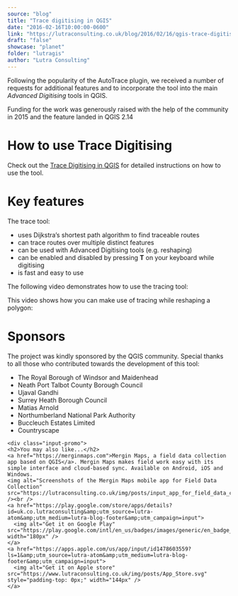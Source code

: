 ```yaml
---
source: "blog"
title: "Trace digitising in QGIS"
date: "2016-02-16T10:00:00-0600"
link: "https://lutraconsulting.co.uk/blog/2016/02/16/qgis-trace-digitising/"
draft: "false"
showcase: "planet"
folder: "lutragis"
author: "Lutra Consulting"
---
```


<p>Following the popularity of the AutoTrace plugin, we received a number of requests for additional features and to incorporate the tool into the main <em>Advanced Digitising</em> tools in QGIS.</p>

<p>Funding for the work was generously raised with the help of the community in 2015 and the feature landed in QGIS 2.14</p>

<!-- more -->

<h1 id="how-to-use-trace-digitising">How to use Trace Digitising</h1>

<p>Check out the <a href="https://www.lutraconsulting.co.uk/projects/autotrace/TraceDigitising" title="main Trace Digitising in QGIS page">Trace Digitising in QGIS</a> for detailed instructions on how to use the tool.</p>

<h1 id="key-features">Key features</h1>

<p>The trace tool:</p>

<ul>
  <li>uses Dijkstra’s shortest path algorithm to find traceable routes</li>
  <li>can trace routes over multiple distinct features</li>
  <li>can be used with Advanced Digitising tools (e.g. reshaping)</li>
  <li>can be enabled and disabled by pressing <strong>T</strong> on your keyboard while digitising</li>
  <li>is fast and easy to use</li>
</ul>

<p>The following video demonstrates how to use the tracing tool:</p>

<center>
		
</center>

<p>This video shows how you can make use of tracing while reshaping a polygon:</p>

<center>
	
</center>

<h1 id="sponsors">Sponsors</h1>

<p>The project was kindly sponsored by the QGIS community. Special thanks to all those who contributed towards the development of this tool:</p>

<ul>
  <li>The Royal Borough of Windsor and Maidenhead</li>
  <li>Neath Port Talbot County Borough Council</li>
  <li>Ujaval Gandhi</li>
  <li>Surrey Heath Borough Council</li>
  <li>Matias Arnold</li>
  <li>Northumberland National Park Authority</li>
  <li>Buccleuch Estates Limited</li>
  <li>Countryscape</li>
</ul>

    <div class="input-promo">
    <h2>You may also like...</h2>
    <a href="https://merginmaps.com">Mergin Maps, a field data collection app based on QGIS</a>. Mergin Maps makes field work easy with its simple interface and cloud-based sync. Available on Android, iOS and Windows.
    <img alt="Screenshots of the Mergin Maps mobile app for Field Data Collection" src="https://lutraconsulting.co.uk/img/posts/input_app_for_field_data_collection.jpg" /><br />
    <a href="https://play.google.com/store/apps/details?id=uk.co.lutraconsulting&amp;utm_source=lutra-atom&amp;utm_medium=lutra-blog-footer&amp;utm_campaign=input">
      <img alt="Get it on Google Play" src="https://play.google.com/intl/en_us/badges/images/generic/en_badge_web_generic.png" width="180px" />
    </a>
    <a href="https://apps.apple.com/us/app/input/id1478603559?ls=1&amp;utm_source=lutra-atom&amp;utm_medium=lutra-blog-footer&amp;utm_campaign=input">
      <img alt="Get it on Apple store" src="https://www.lutraconsulting.co.uk/img/posts/App_Store.svg" style="padding-top: 0px;" width="144px" />
    </a>
  </div>
